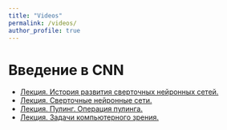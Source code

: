 ```yaml
---
title: "Videos"
permalink: /videos/
author_profile: true
---
```


# Введение в CNN

- [Лекция. История развития сверточных нейронных сетей.](https://youtu.be/Xq76hQHCkvQ)
- [Лекция. Сверточные нейронные сети.](https://youtu.be/HpKGv-kYurk)
- [Лекция. Пулинг. Операция пулинга.](https://youtu.be/IxLuPHtZBTY)
- [Лекция. Задачи компьютерного зрения.](https://youtu.be/3IPRcBIsgNA)

